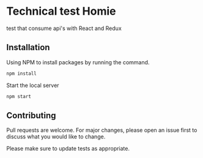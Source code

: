 # Technical test Homie

test that consume api's with React and Redux
## Installation

Using NPM to install packages by running the command.

```bash
npm install
```
Start the local server

```bash
npm start
```


## Contributing
Pull requests are welcome. For major changes, please open an issue first to discuss what you would like to change.

Please make sure to update tests as appropriate.

